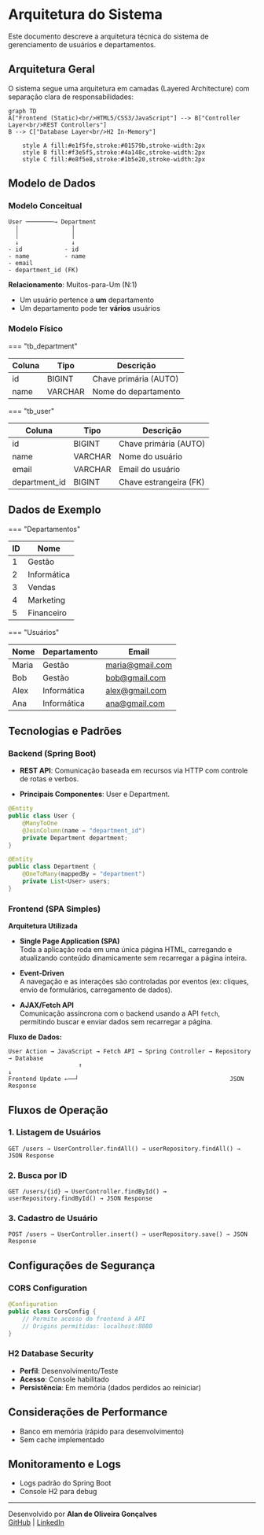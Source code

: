 # Arquitetura do Sistema

Este documento descreve a arquitetura técnica do sistema de gerenciamento de usuários e departamentos.

## Arquitetura Geral

O sistema segue uma arquitetura em camadas (Layered Architecture) com separação clara de responsabilidades:

```mermaid
graph TD
A["Frontend (Static)<br/>HTML5/CSS3/JavaScript"] --> B["Controller Layer<br/>REST Controllers"]
B --> C["Database Layer<br/>H2 In-Memory"]

    style A fill:#e1f5fe,stroke:#01579b,stroke-width:2px
    style B fill:#f3e5f5,stroke:#4a148c,stroke-width:2px
    style C fill:#e8f5e8,stroke:#1b5e20,stroke-width:2px
```

## Modelo de Dados

### Modelo Conceitual

```
User ────────→ Department
  │               │
  │               │
  ↓               ↓
- id            - id  
- name          - name
- email         
- department_id (FK)
```

**Relacionamento**: Muitos-para-Um (N:1)
- Um usuário pertence a **um** departamento
- Um departamento pode ter **vários** usuários

### Modelo Físico 

=== "tb_department"

| Coluna | Tipo    | Descrição              |
|--------|---------|------------------------|
| id     | BIGINT  | Chave primária (AUTO)  |
| name   | VARCHAR | Nome do departamento   |

=== "tb_user"

| Coluna        | Tipo    | Descrição                    |
|---------------|---------|------------------------------|
| id            | BIGINT  | Chave primária (AUTO)        |
| name          | VARCHAR | Nome do usuário              |
| email         | VARCHAR | Email do usuário             |
| department_id | BIGINT  | Chave estrangeira (FK)       |

## Dados de Exemplo

=== "Departamentos"

| ID | Nome         |
|----|--------------|
| 1  | Gestão       |
| 2  | Informática  |
| 3  | Vendas       |
| 4  | Marketing    |
| 5  | Financeiro   |

=== "Usuários"

| Nome  | Departamento  | Email             |
|-------|---------------|-------------------|
| Maria | Gestão        | maria@gmail.com   |
| Bob   | Gestão        | bob@gmail.com     |
| Alex  | Informática   | alex@gmail.com    |
| Ana   | Informática   | ana@gmail.com     |

## Tecnologias e Padrões

### Backend (Spring Boot)

- **REST API**: Comunicação baseada em recursos via HTTP com controle de rotas e verbos.

- **Principais Componentes**: User e Department.

```java
@Entity
public class User {
    @ManyToOne
    @JoinColumn(name = "department_id")
    private Department department;
}

@Entity  
public class Department {
    @OneToMany(mappedBy = "department")
    private List<User> users;
}
```

### Frontend (SPA Simples)

**Arquitetura Utilizada**

- **Single Page Application (SPA)**  
  Toda a aplicação roda em uma única página HTML, carregando e atualizando conteúdo dinamicamente sem recarregar a página inteira.

- **Event-Driven**  
  A navegação e as interações são controladas por eventos (ex: cliques, envio de formulários, carregamento de dados).

- **AJAX/Fetch API**  
  Comunicação assíncrona com o backend usando a API `fetch`, permitindo buscar e enviar dados sem recarregar a página.

**Fluxo de Dados:**
```
User Action → JavaScript → Fetch API → Spring Controller → Repository → Database
                    ↑                                                      ↓
Frontend Update ←──┘                                           JSON Response
```

## Fluxos de Operação

### 1. Listagem de Usuários
```
GET /users → UserController.findAll() → userRepository.findAll() → JSON Response
```

### 2. Busca por ID
```  
GET /users/{id} → UserController.findById() → userRepository.findById() → JSON Response
```

### 3. Cadastro de Usuário
```
POST /users → UserController.insert() → userRepository.save() → JSON Response
```

## Configurações de Segurança

### CORS Configuration
```java
@Configuration
public class CorsConfig {
    // Permite acesso do frontend à API
    // Origins permitidas: localhost:8080
}
```

### H2 Database Security
- **Perfil**: Desenvolvimento/Teste
- **Acesso**: Console habilitado
- **Persistência**: Em memória (dados perdidos ao reiniciar)

## Considerações de Performance
- Banco em memória (rápido para desenvolvimento)
- Sem cache implementado

## Monitoramento e Logs
- Logs padrão do Spring Boot
- Console H2 para debug

---

Desenvolvido por **Alan de Oliveira Gonçalves**   
[GitHub](https://github.com/Alan-oliveir) | [LinkedIn](https://www.linkedin.com/in/alan-ogoncalves)  
